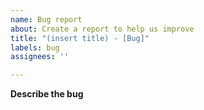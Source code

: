 ```yaml
---
name: Bug report
about: Create a report to help us improve
title: "(insert title) - [Bug]"
labels: bug
assignees: ''

---
```


**Describe the bug**
